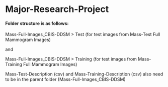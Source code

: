 # Major-Research-Project

#### Folder structure is as follows:

Mass-Full-Images_CBIS-DDSM > Test (for test images from Mass-Test Full Mammogram Images) 

and 

Mass-Full-Images_CBIS-DDSM > Training (for test images from Mass-Training Full Mammogram Images)

Mass-Test-Description (csv) and Mass-Training-Description (csv) also need to be in the parent folder (Mass-Full-Images_CBIS-DDSM)
